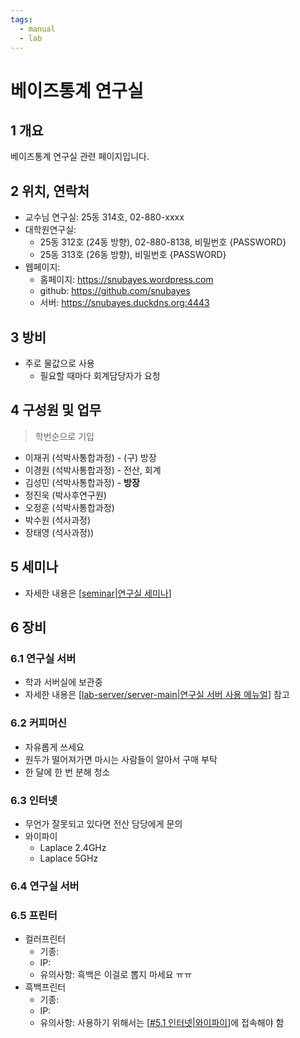 ```yaml
---
tags:
  - manual
  - lab
---
```


# 베이즈통계 연구실

## 1 개요 

베이즈통계 연구실 관련 페이지입니다.

## 2 위치, 연락처 

* 교수님 연구실: 25동 314호, 02-880-xxxx
* 대학원연구실: 
	* 25동 312호 (24동 방향), 02-880-8138, 비밀번호 {PASSWORD}
	* 25동 313호 (26동 방향), 비밀번호 {PASSWORD}
* 웹페이지: 
  * 홈페이지: https://snubayes.wordpress.com
  * github: https://github.com/snubayes
  * 서버: https://snubayes.duckdns.org:4443

## 3 방비 

* 주로 물값으로 사용
	* 필요할 때마다 회계담당자가 요청

## 4 구성원 및 업무

> 학번순으로 기입

* 이재귀 (석박사통합과정) - (구) 방장
* 이경원 (석박사통합과정) - 전산, 회계
* 김성민 (석박사통합과정) - **방장**
* 정진욱 (박사후연구원)
* 오정훈 (석박사통합과정)
* 박수원 (석사과정)
* 장태영 (석사과정))

## 5 세미나

* 자세한 내용은 [[seminar|연구실 세미나]]

## 6 장비

### 6.1 연구실 서버

* 학과 서버실에 보관중
* 자세한 내용은 [[lab-server/server-main|연구실 서버 사용 메뉴얼]] 참고

### 6.2 커피머신 

* 자유롭게 쓰세요
* 원두가 떨어져가면 마시는 사람들이 알아서 구매 부탁
* 한 달에 한 번 분해 청소

### 6.3 인터넷 

* 무언가 잘못되고 있다면 전산 담당에게 문의
* 와이파이
	* Laplace 2.4GHz
	* Laplace 5GHz

### 6.4 연구실  서버 

### 6.5 프린터

* 컬러프린터
	* 기종: 
	* IP: 
	* 유의사항: 흑백은 이걸로 뽑지 마세요 ㅠㅠ
* 흑백프린터
	* 기종:
	* IP: 
	* 유의사항: 사용하기 위해서는 [[#5.1 인터넷|와이파이]]에 접속해야 함

[//begin]: # "Autogenerated link references for markdown compatibility"
[seminar|연구실 세미나]: ../seminar/seminar.md "연구실 세미나"
[lab-server/server-main|연구실 서버 사용 메뉴얼]: lab-server/server-main.md "연구실 서버 사용 메뉴얼"
[#5.1 인터넷|와이파이]: lab-main.md "베이즈통계 연구실"
[//end]: # "Autogenerated link references"